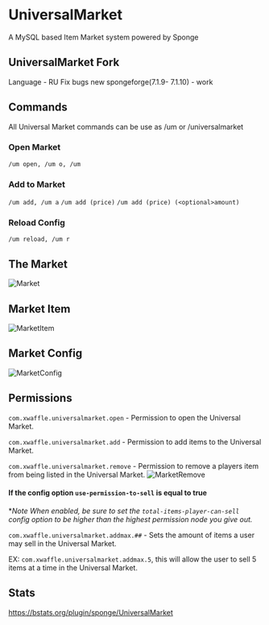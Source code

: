 # UniversalMarket
A MySQL based Item Market system powered by Sponge

## UniversalMarket Fork
Language - RU
Fix bugs new spongeforge(7.1.9- 7.1.10) - work

## Commands

All Universal Market commands can be use as /um or /universalmarket

### Open Market
`/um open, /um o, /um`

### Add to Market
`/um add, /um a`
`/um add (price)`
`/um add (price) (<optional>amount)`

### Reload Config
`/um reload, /um r`

## The Market
![Market](https://gyazo.com/aa747f5486fbe224f74984d94bbd91f6.png)
## Market Item
![MarketItem](https://gyazo.com/34bf241b733cbed513214f9d89bf177d.png)
## Market Config
![MarketConfig](https://gyazo.com/8620a0d03a31c549d692fa37a4540de6.png)

## Permissions

`com.xwaffle.universalmarket.open` - Permission to open the Universal Market.

`com.xwaffle.universalmarket.add` - Permission to add items to the Universal Market.

`com.xwaffle.universalmarket.remove` - Permission to remove a players item from being listed in the Universal Market.
![MarketRemove](https://gyazo.com/bb9fbd4406a8c85dd7f74e0adbeedb33.png)

#### If the config option `use-permission-to-sell` is equal to true

**Note When enabled, be sure to set the `total-items-player-can-sell` config option to be higher than the highest permission node you give out.*

`com.xwaffle.universalmarket.addmax.##` - Sets the amount of items a user may  sell in the Universal Market.

EX: `com.xwaffle.universalmarket.addmax.5`, this will allow the user to sell 5 items at a time in the Universal Market.

## Stats
https://bstats.org/plugin/sponge/UniversalMarket
